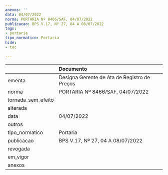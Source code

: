 ```yaml
---
anexos: ''
data: 04/07/2022
norma: PORTARIA Nº 8466/SAF, 04/07/2022
publicacao: BPS V.17, Nº 27, 04 A 08/07/2022
tags:
- portaria
tipo_normatico: Portaria
hide: 
- toc 
 
---
```


|                    | Documento                                    |
|:-------------------|:---------------------------------------------|
| ementa             | Designa Gerente de Ata de Registro de Preços |
| norma              | PORTARIA Nº 8466/SAF, 04/07/2022             |
| tornada_sem_efeito |                                              |
| alterada           |                                              |
| data               | 04/07/2022                                   |
| outros             |                                              |
| tipo_normatico     | Portaria                                     |
| publicacao         | BPS V.17, Nº 27, 04 A 08/07/2022             |
| revogada           |                                              |
| em_vigor           |                                              |
| anexos             |                                              |